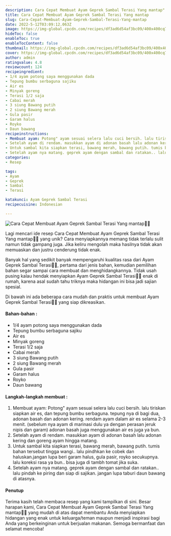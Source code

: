 ```yaml
---
description: Cara Cepat Membuat Ayam Geprek Sambal Terasi Yang mantap"
title: Cara Cepat Membuat Ayam Geprek Sambal Terasi Yang mantap
slug: Cara-Cepat-Membuat-Ayam-Geprek-Sambal-Terasi-Yang-mantap
date: 2022-5-12T03:09:12.063Z
image: https://img-global.cpcdn.com/recipes/df3ad6d54af3bc09/400x400cq70/photo.jpg
hideToc: false
enableToc: true
enableTocContent: false
thumbnail: https://img-global.cpcdn.com/recipes/df3ad6d54af3bc09/400x400cq70/photo.jpg
cover: https://img-global.cpcdn.com/recipes/df3ad6d54af3bc09/400x400cq70/photo.jpg
author: admin
ratingvalue: 4.8
reviewcount: 124
recipeingredient:
- 1/4 ayam potong saya menggunakan dada
- Tepung bumbu serbaguna sajiku
- Air es
- Minyak goreng
- Terasi 1/2 saja
- Cabai merah
- 3 siung Bawang putih
- 2 siung Bawang merah
- Gula pasir
- Garam halus
- Royko
- Daun bawang
recipeinstructions:
- Membuat ayam: Potong" ayam sesuai selera lalu cuci bersih. lalu tiriskan siapkan air es, dan tepung bumbu serbaguna. tepung nya di bagi dua, adonan basah dan adonan kering. rendam ayam dalam air es selama 2-3 menit. (sebelum nya ayam di marinasi dulu ya dengan perasan jeruk nipis dan garam) adonan basah juga menggunakan air es juga ya bun.
- Setelah ayam di rendam. masukkan ayam di adonan basah lalu adonan kering dan goreng ayam hingga matang.
- Untuk sambal kita siapkan terasi, bawang merah, bawang putih. tumis bahan tersebut tingga wangi.. lalu pindhkan ke cobek dan haluskan.jangan lupa beri garam halus, gula pasir, royko secukupnya. lalu koreksi rasa ya bun.. bisa juga di tambh tomat jika suka.
- Setelah ayam nya matang. geprek ayam dengan sambal dan ratakan.. lalu pindah ke piring dan siap di sajikan. jangan lupa taburi daun bawang di atasnya.
categories:
- Resep

tags:
- Ayam
- Geprek
- Sambal
- Terasi

katakunci: Ayam Geprek Sambal Terasi
recipecuisine: Indonesian

---
```


![Cara Cepat Membuat Ayam Geprek Sambal Terasi Yang mantap👩‍🍳](https://img-global.cpcdn.com/recipes/df3ad6d54af3bc09/400x400cq70/photo.jpg)

Lagi mencari ide resep Cara Cepat Membuat Ayam Geprek Sambal Terasi Yang mantap👩‍🍳 yang unik? Cara menyiapkannya memang tidak terlalu sulit namun tidak gampang juga. Jika keliru mengolah maka hasilnya tidak akan memuaskan dan justru cenderung tidak enak.

Banyak hal yang sedikit banyak mempengaruhi kualitas rasa dari Ayam Geprek Sambal Terasi👩‍🍳, pertama dari jenis bahan, kemudian pemilihan bahan segar sampai cara membuat dan menghidangkannya. Tidak usah pusing kalau hendak menyiapkan Ayam Geprek Sambal Terasi👩‍🍳 enak di rumah, karena asal sudah tahu triknya maka hidangan ini bisa jadi sajian spesial.

Di bawah ini ada beberapa cara mudah dan praktis untuk membuat Ayam Geprek Sambal Terasi👩‍🍳 yang siap dikreasikan.

<!--inarticleads1-->

#### Bahan-bahan :

- 1/4 ayam potong saya menggunakan dada
- Tepung bumbu serbaguna sajiku
- Air es
- Minyak goreng
- Terasi 1/2 saja
- Cabai merah
- 3 siung Bawang putih
- 2 siung Bawang merah
- Gula pasir
- Garam halus
- Royko
- Daun bawang

<!--inarticleads2-->

#### Langkah-langkah membuat :

1. Membuat ayam: Potong" ayam sesuai selera lalu cuci bersih. lalu tiriskan siapkan air es, dan tepung bumbu serbaguna. tepung nya di bagi dua, adonan basah dan adonan kering. rendam ayam dalam air es selama 2-3 menit. (sebelum nya ayam di marinasi dulu ya dengan perasan jeruk nipis dan garam) adonan basah juga menggunakan air es juga ya bun.
1. Setelah ayam di rendam. masukkan ayam di adonan basah lalu adonan kering dan goreng ayam hingga matang.
1. Untuk sambal kita siapkan terasi, bawang merah, bawang putih. tumis bahan tersebut tingga wangi.. lalu pindhkan ke cobek dan haluskan.jangan lupa beri garam halus, gula pasir, royko secukupnya. lalu koreksi rasa ya bun.. bisa juga di tambh tomat jika suka.
1. Setelah ayam nya matang. geprek ayam dengan sambal dan ratakan.. lalu pindah ke piring dan siap di sajikan. jangan lupa taburi daun bawang di atasnya.

#### Penutup

Terima kasih telah membaca resep yang kami tampilkan di sini. Besar harapan kami, Cara Cepat Membuat Ayam Geprek Sambal Terasi Yang mantap👩‍🍳 yang mudah di atas dapat membantu Anda menyiapkan hidangan yang enak untuk keluarga/teman maupun menjadi inspirasi bagi Anda yang berkeinginan untuk berjualan makanan. Semoga bermanfaat dan selamat mencoba!